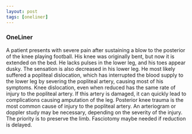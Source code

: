 ```yaml
---
layout: post
tags: [oneliner]
---
```



### OneLiner

A patient presents with severe pain after sustaining a blow to the posterior of the knee playing football. His knee was originally bent, but now it is extended on the bed. He lacks pulses in the lower leg, and his toes appear dusky. The sensation is also decreased in his lower leg. He most likely suffered a popliteal dislocation, which has interrupted the blood supply to the lower leg by severing the popliteal artery, causing most of his symptoms. Knee dislocation, even when reduced has the same rate of injury to the popliteal artery. If this artery is damaged, it can quickly lead to complications causing amputation of the leg. Posterior knee trauma is the most common cause of injury to the popliteal artery. An arteriogram or doppler study may be necessary, depending on the severity of the injury. The priority is to preserve the limb. Fasciotomy maybe needed if reduction is delayed.
